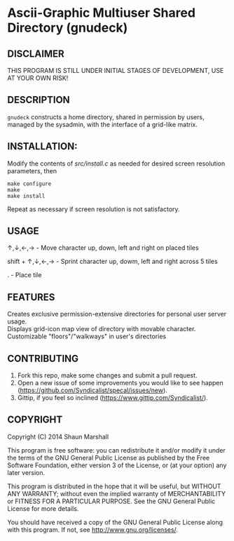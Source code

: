 Ascii-Graphic Multiuser Shared Directory (gnudeck)
==================================================

DISCLAIMER
----------

THIS PROGRAM IS STILL UNDER INITIAL STAGES OF DEVELOPMENT, USE AT YOUR OWN RISK!


DESCRIPTION
-----------

`gnudeck` constructs a home directory, shared in permission by users, managed by the sysadmin, with the interface of a grid-like matrix.


INSTALLATION:
-------------

Modify the contents of *src/install.c* as needed for desired screen resolution parameters, then  
  
`make configure`  
`make`  
`make install`  
  
Repeat as necessary if screen resolution is not satisfactory.


USAGE
-----

↑,↓,←,→ - Move character up, down, left and right on placed tiles  
  
shift + ↑,↓,←,→ - Sprint character up, dowm, left and right across 5 tiles
  
. - Place tile


FEATURES
--------

Creates exclusive permission-extensive directories for personal user server usage.  
Displays grid-icon map view of directory with movable character.  
Customizable "floors"/"walkways" in user's directories


CONTRIBUTING
------------

1. Fork this repo, make some changes and submit a pull request.
2. Open a new issue of some improvements you would like to see happen (<https://github.com/Syndicalist/specal/issues/new>).
3. Gittip, if you feel so inclined (<https://www.gittip.com/Syndicalist/>).


COPYRIGHT
---------

Copyright (C) 2014 Shaun Marshall

This program is free software: you can redistribute it and/or modify
it under the terms of the GNU General Public License as published by
the Free Software Foundation, either version 3 of the License, or
(at your option) any later version.

This program is distributed in the hope that it will be useful,
but WITHOUT ANY WARRANTY; without even the implied warranty of
MERCHANTABILITY or FITNESS FOR A PARTICULAR PURPOSE.  See the
GNU General Public License for more details.

You should have received a copy of the GNU General Public License
along with this program.  If not, see <http://www.gnu.org/licenses/>.
